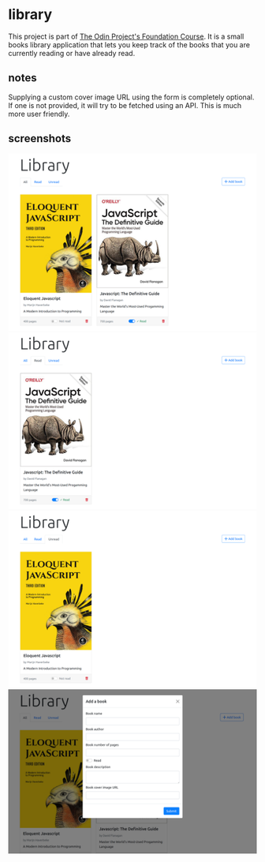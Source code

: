 # library

This project is part of [The Odin Project's Foundation Course](https://www.theodinproject.com/paths/full-stack-javascript/courses/javascript/lessons/library).
It is a small books library application that lets you keep track of the books
that you are currently reading or have already read.

## notes
Supplying a custom cover image URL using the form is completely optional. If
one is not provided, it will try to be fetched using an API. This is much more
user friendly.

## screenshots

![first screenshot](./screenshot1.png)
![second screenshot](./screenshot2.png)
![third screenshot](./screenshot3.png)
![fourth screenshot](./screenshot4.png)
